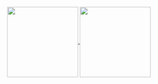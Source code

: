<p>
  <a href="https://github.com/mateusVarela/github-readme-stats">
    <img
      align="center"
      height="165"
      src="https://github-readme-stats.vercel.app/api?username=mateusVarela&count_private=true&show_icons=true&custom_title=Mateus%20Github%20Stats&hide=issues&theme=dracula"
    />
  </a>
  <a href="https://github.com/mateusvarela/github-readme-stats">
    <img
      align="center"
      height="165"
      src="https://github-readme-stats.vercel.app/api/top-langs/?username=mateusVarela&&layout=compact&theme=dracula&langs_count=8)"
    />
  </a>
</p>
